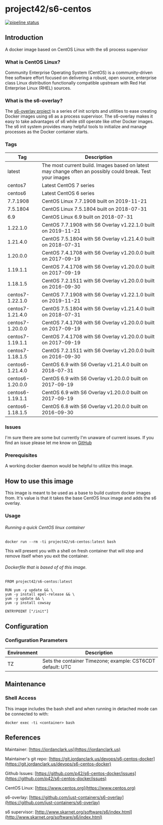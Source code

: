 # project42/s6-centos

[![pipeline status](https://git.jordanclark.us/devops/s6-centos-docker/badges/master/pipeline.svg)](https://git.jordanclark.us/devops/s6-centos-docker/commits/master)

## Introduction
A docker image based on CentOS Linux with the s6 process supervisor

### What is CentOS Linux?

Community Enterprise Operating System (CentOS) is a community-driven free software effort focused on delivering a robust, open source, enterprise class Linux distribution functionally compatible upstream with Red Hat Enterprise Linux (RHEL) sources.

### What is the s6-overlay?
The [s6-overlay project](https://github.com/just-containers/s6-overlay) is a series of init scripts and utilities to ease creating Docker images using s6 as a process supervisor.  The s6-overlay makes it easy to take advantages of s6 while still operate like other Docker images.  The s6 init system provides many helpful tools to initialize and manage processes as the Docker container starts.

### Tags

| Tag | Description |
|---|---|
| latest | The most current build.  Images based on latest may change often an possibly could break.  Test your images |
| centos7 | Latest CentOS 7 series |
| centos6 | Latest CentOS 6 series |
| 7.7.1908 | CentOS Linux 7.7.1908 built on 2019-11-21 |
| 7.5.1804 | CentOS Linux 7.5.1804 built on 2018-07-31 |
| 6.9 | CentOS Linux 6.9 built on 2018-07-31 |
| 1.22.1.0 | CentOS 7.7.1908 with S6 Overlay v1.22.1.0 built on 2019-11-21 |
| 1.21.4.0 | CentOS 7.5.1804 with S6 Overlay v1.21.4.0 built on 2018-07-31 |
| 1.20.0.0 | CentOS 7.4.1708 with S6 Overlay v1.20.0.0 built on 2017-09-19 |
| 1.19.1.1 | CentOS 7.4.1708 with S6 Overlay v1.20.0.0 built on 2017-09-19 |
| 1.18.1.5 | CentOS 7.2.1511 with S6 Overlay v1.20.0.0 built on 2016-09-30 |
| centos7-1.22.1.0 | CentOS 7.7.1908 with S6 Overlay v1.22.1.0 built on 2019-11-21 |
| centos7-1.21.4.0 | CentOS 7.5.1804 with S6 Overlay v1.21.4.0 built on 2018-07-31 |
| centos7-1.20.0.0 | CentOS 7.4.1708 with S6 Overlay v1.20.0.0 built on 2017-09-19 |
| centos7-1.19.1.1 | CentOS 7.4.1708 with S6 Overlay v1.20.0.0 built on 2017-09-19 |
| centos7-1.18.1.5 | CentOS 7.2.1511 with S6 Overlay v1.20.0.0 built on 2016-09-30 |
| centos6-1.21.4.0 | CentOS 6.9 with S6 Overlay v1.21.4.0 built on 2018-07-31 |
| centos6-1.20.0.0 | CentOS 6.9 with S6 Overlay v1.20.0.0 built on 2017-09-19 |
| centos6-1.19.1.1 | CentOS 6.9 with S6 Overlay v1.20.0.0 built on 2017-09-19 |
| centos6-1.18.1.5 | CentOS 6.8 with S6 Overlay v1.20.0.0 built on 2016-09-30 |

### Issues

I'm sure there are some but currently I'm unaware of current issues.  If you find an issue please let me know on [GitHub](https://github.com/p42/s6-centos-docker/issues)

### Prerequisites

A working docker daemon would be helpful to utilize this image.

## How to use this image

This image is meant to be used as a base to build custom docker images from.  It's value is that it takes the base CentOS linux image and adds the s6 overlay.

### Usage

###### Running a quick CentOS linux container

~~~
docker run --rm -ti project42/s6-centos:latest bash
~~~

This will present you with a shell on fresh container that will stop and remove itself when you exit the container.

###### Dockerfile that is based of of this image.

~~~
FROM project42/s6-centos:latest

RUN yum -y update && \
yum -y install epel-release && \
yum -y update && \
yum -y install cowsay

ENTRYPOINT ["/init"]
~~~

## Configuration

### Configuration Parameters
| Environment | Description |
| --- | --- |
| TZ | Sets the container Timezone; example: CST6CDT default: UTC |  

## Maintenance

### Shell Access

This image includes the bash shell and when running in detached mode can be connected to with:

~~~
docker exec -ti <container> bash
~~~


## References

Maintainer: [https://jordanclark.us](https://jordanclark.us)

Maintainer's git repo: [https://git.jordanclark.us/devops/s6-centos-docker](https://git.jordanclark.us/devops/s6-centos-docker)

Github Issues: [https://github.com/p42/s6-centos-docker/issues](https://github.com/p42/s6-centos-docker/issues)

CentOS Linux: [https://www.centos.org](https://www.centos.org)

s6-overlay: [https://github.com/just-containers/s6-overlay](https://github.com/just-containers/s6-overlay)

s6 supervisor: [http://www.skarnet.org/software/s6/index.html](http://www.skarnet.org/software/s6/index.html)
